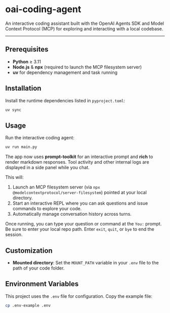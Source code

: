 # oai-coding-agent

An interactive coding assistant built with the OpenAI Agents SDK and Model Context Protocol (MCP) for exploring and interacting with a local codebase.

---

## Prerequisites

- **Python** ≥ 3.11
- **Node.js** & **npx** (required to launch the MCP filesystem server)
- **uv** for dependency management and task running

## Installation

Install the runtime dependencies listed in `pyproject.toml`:

```bash
uv sync
```

## Usage

Run the interactive coding agent:

```bash
uv run main.py
```

The app now uses **prompt-toolkit** for an interactive prompt and **rich** to
render markdown responses. Tool activity and other internal logs are displayed
in a side panel while you chat.

This will:

1. Launch an MCP filesystem server (via `npx @modelcontextprotocol/server-filesystem`) pointed at your local directory.
2. Start an interactive REPL where you can ask questions and issue commands to explore your code.
3. Automatically manage conversation history across turns.

Once running, you can type your question or command at the `You:` prompt. Be sure to enter your local repo path. Enter `exit`, `quit`, or `bye` to end the session.

## Customization

- **Mounted directory**: Set the `MOUNT_PATH` variable in your `.env` file to the path of your code folder.

## Environment Variables

This project uses the `.env` file for configuration. Copy the example file:

```bash
cp .env-example .env
```
